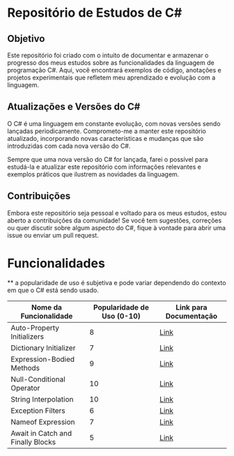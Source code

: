 # Repositório de Estudos de C#

## Objetivo

Este repositório foi criado com o intuito de documentar e armazenar o progresso dos meus estudos sobre as funcionalidades da linguagem de programação C#. Aqui, você encontrará exemplos de código, anotações e projetos experimentais que refletem meu aprendizado e evolução com a linguagem.

## Atualizações e Versões do C#

O C# é uma linguagem em constante evolução, com novas versões sendo lançadas periodicamente. Comprometo-me a manter este repositório atualizado, incorporando novas características e mudanças que são introduzidas com cada nova versão do C#.

Sempre que uma nova versão do C# for lançada, farei o possível para estudá-la e atualizar este repositório com informações relevantes e exemplos práticos que ilustrem as novidades da linguagem.

## Contribuições

Embora este repositório seja pessoal e voltado para os meus estudos, estou aberto a contribuições da comunidade! Se você tem sugestões, correções ou quer discutir sobre algum aspecto do C#, fique à vontade para abrir uma issue ou enviar um pull request.






# Funcionalidades

** a popularidade de uso é subjetiva e pode variar dependendo do contexto em que o C# está sendo usado. 

| Nome da Funcionalidade             | Popularidade de Uso (0-10) | Link para Documentação         |
|------------------------------------|----------------------------|--------------------------------|
| Auto-Property Initializers         | 8                          | [Link](/C6/C6-auto-property-initializer.linq) |
| Dictionary Initializer             | 7                          | [Link](#dictionary-initializer)     |
| Expression-Bodied Methods          | 9                          | [Link](#expression-bodied-methods)  |
| Null-Conditional Operator          | 10                         | [Link](#null-conditional-operator)  |
| String Interpolation               | 10                         | [Link](#string-interpolation)       |
| Exception Filters                  | 6                          | [Link](#exception-filters)          |
| Nameof Expression                  | 7                          | [Link](#nameof-expression)          |
| Await in Catch and Finally Blocks  | 5                          | [Link](#await-in-catch-and-finally-blocks) |
